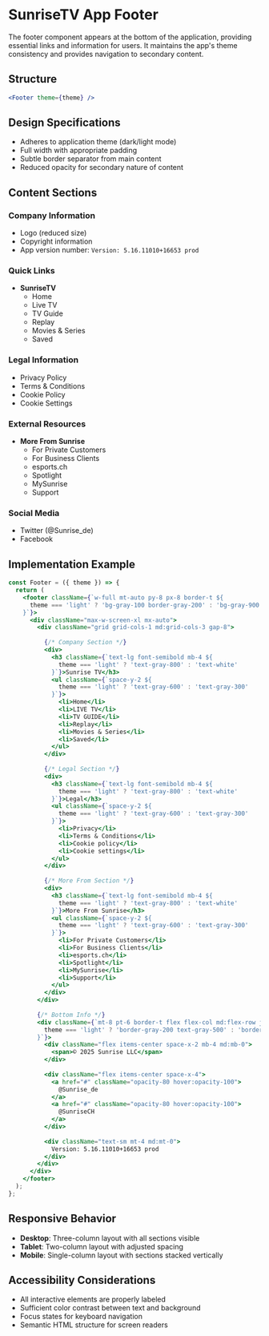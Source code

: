 # SunriseTV App Footer

The footer component appears at the bottom of the application, providing essential links and information for users. It maintains the app's theme consistency and provides navigation to secondary content.

## Structure

```jsx
<Footer theme={theme} />
```

## Design Specifications

- Adheres to application theme (dark/light mode)
- Full width with appropriate padding
- Subtle border separator from main content
- Reduced opacity for secondary nature of content

## Content Sections

### Company Information
- Logo (reduced size)
- Copyright information
- App version number: `Version: 5.16.11010+16653 prod`

### Quick Links
- **SunriseTV**
  - Home
  - Live TV
  - TV Guide
  - Replay
  - Movies & Series
  - Saved

### Legal Information
- Privacy Policy
- Terms & Conditions
- Cookie Policy
- Cookie Settings

### External Resources
- **More From Sunrise**
  - For Private Customers
  - For Business Clients
  - esports.ch
  - Spotlight
  - MySunrise
  - Support

### Social Media
- Twitter (@Sunrise_de)
- Facebook

## Implementation Example

```jsx
const Footer = ({ theme }) => {
  return (
    <footer className={`w-full mt-auto py-8 px-8 border-t ${
      theme === 'light' ? 'bg-gray-100 border-gray-200' : 'bg-gray-900 border-gray-800'
    }`}>
      <div className="max-w-screen-xl mx-auto">
        <div className="grid grid-cols-1 md:grid-cols-3 gap-8">
          
          {/* Company Section */}
          <div>
            <h3 className={`text-lg font-semibold mb-4 ${
              theme === 'light' ? 'text-gray-800' : 'text-white'
            }`}>Sunrise TV</h3>
            <ul className={`space-y-2 ${
              theme === 'light' ? 'text-gray-600' : 'text-gray-300'
            }`}>
              <li>Home</li>
              <li>LIVE TV</li>
              <li>TV GUIDE</li>
              <li>Replay</li>
              <li>Movies & Series</li>
              <li>Saved</li>
            </ul>
          </div>
          
          {/* Legal Section */}
          <div>
            <h3 className={`text-lg font-semibold mb-4 ${
              theme === 'light' ? 'text-gray-800' : 'text-white'
            }`}>Legal</h3>
            <ul className={`space-y-2 ${
              theme === 'light' ? 'text-gray-600' : 'text-gray-300'
            }`}>
              <li>Privacy</li>
              <li>Terms & Conditions</li>
              <li>Cookie policy</li>
              <li>Cookie settings</li>
            </ul>
          </div>
          
          {/* More From Section */}
          <div>
            <h3 className={`text-lg font-semibold mb-4 ${
              theme === 'light' ? 'text-gray-800' : 'text-white'
            }`}>More From Sunrise</h3>
            <ul className={`space-y-2 ${
              theme === 'light' ? 'text-gray-600' : 'text-gray-300'
            }`}>
              <li>For Private Customers</li>
              <li>For Business Clients</li>
              <li>esports.ch</li>
              <li>Spotlight</li>
              <li>MySunrise</li>
              <li>Support</li>
            </ul>
          </div>
        </div>
        
        {/* Bottom Info */}
        <div className={`mt-8 pt-6 border-t flex flex-col md:flex-row justify-between items-center ${
          theme === 'light' ? 'border-gray-200 text-gray-500' : 'border-gray-800 text-gray-400'
        }`}>
          <div className="flex items-center space-x-2 mb-4 md:mb-0">
            <span>© 2025 Sunrise LLC</span>
          </div>
          
          <div className="flex items-center space-x-4">
            <a href="#" className="opacity-80 hover:opacity-100">
              @Sunrise_de
            </a>
            <a href="#" className="opacity-80 hover:opacity-100">
              @SunriseCH
            </a>
          </div>
          
          <div className="text-sm mt-4 md:mt-0">
            Version: 5.16.11010+16653 prod
          </div>
        </div>
      </div>
    </footer>
  );
};
```

## Responsive Behavior

- **Desktop**: Three-column layout with all sections visible
- **Tablet**: Two-column layout with adjusted spacing
- **Mobile**: Single-column layout with sections stacked vertically

## Accessibility Considerations

- All interactive elements are properly labeled
- Sufficient color contrast between text and background
- Focus states for keyboard navigation
- Semantic HTML structure for screen readers